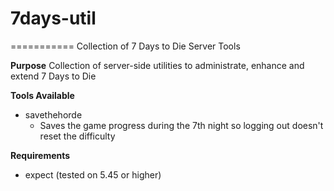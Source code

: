 # 7days-util
===========
Collection of 7 Days to Die Server Tools

**Purpose**
Collection of server-side utilities to administrate, enhance and extend 7 Days to Die
 
**Tools Available**
   - savethehorde
     - Saves the game progress during the 7th night so logging out doesn't reset
       the difficulty

**Requirements**
   - expect (tested on 5.45 or higher)
